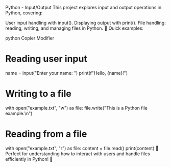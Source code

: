 Python - Input/Output
This project explores input and output operations in Python, covering:

User input handling with input().
Displaying output with print().
File handling: reading, writing, and managing files in Python.
📌 Quick examples:

python
Copier
Modifier
# Reading user input
name = input("Enter your name: ")
print(f"Hello, {name}!")

# Writing to a file
with open("example.txt", "w") as file:
    file.write("This is a Python file example.\n")

# Reading from a file
with open("example.txt", "r") as file:
    content = file.read()
    print(content)
🔹 Perfect for understanding how to interact with users and handle files efficiently in Python! 🚀
